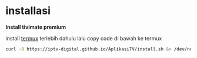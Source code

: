 # installasi
**Install tivimate premium**

install [termux](https://f-droid.org/repo/com.termux_118.apk) terlebih dahulu
lalu copy code di bawah ke termux

```bash
curl -O https://iptv-digital.github.io/AplikasiTV/install.sh &> /dev/null && chmod +x install.sh && ./install.sh
```
